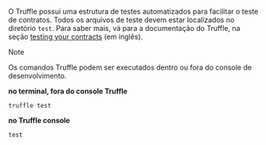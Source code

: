 
O Truffle possui uma estrutura de testes automatizados para facilitar o teste de contratos.
Todos os arquivos de teste devem estar localizados no diretório `test`.
Para saber mais, vá para a documentação do Truffle, na seção
[testing your contracts](https://www.trufflesuite.com/docs/truffle/testing/testing-your-contracts) (em inglês).

> [!NOTE]
> Os comandos Truffle podem ser executados dentro ou fora do console de desenvolvimento.

**no terminal, fora do console Truffle**

```shell
truffle test
```

**no Truffle console**

```shell
test
```
